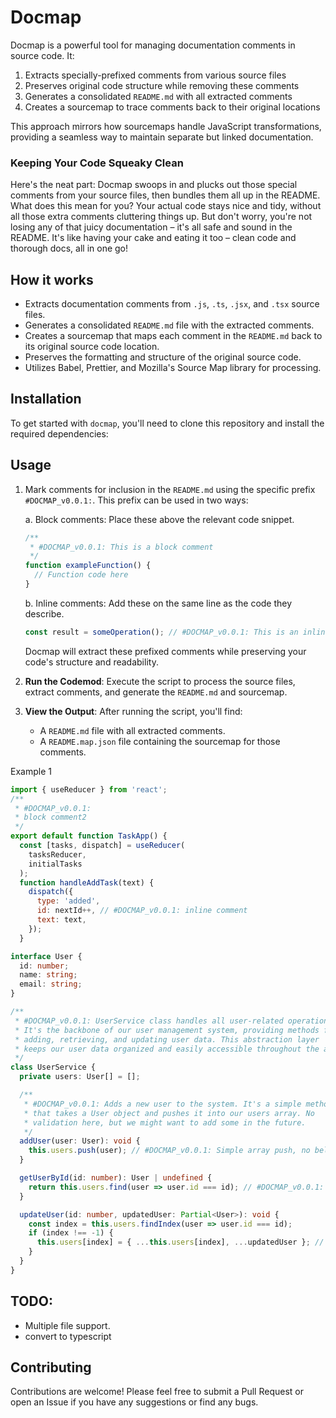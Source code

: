 # Docmap

Docmap is a powerful tool for managing documentation comments in source code. It:

1. Extracts specially-prefixed comments from various source files
2. Preserves original code structure while removing these comments
3. Generates a consolidated `README.md` with all extracted comments
4. Creates a sourcemap to trace comments back to their original locations

This approach mirrors how sourcemaps handle JavaScript transformations, providing a seamless way to maintain separate but linked documentation.

### Keeping Your Code Squeaky Clean

Here's the neat part: Docmap swoops in and plucks out those special comments from your source files, then bundles them all up in the README.
What does this mean for you? Your actual code stays nice and tidy, without all those extra comments cluttering things up. But don't worry, you're not losing any of that juicy
documentation – it's all safe and sound in the README. It's like having your cake and eating it too – clean code and thorough docs, all in one go!

## How it works

-   Extracts documentation comments from `.js`, `.ts`, `.jsx`, and `.tsx` source files.
-   Generates a consolidated `README.md` file with the extracted comments.
-   Creates a sourcemap that maps each comment in the `README.md` back to its original source code location.
-   Preserves the formatting and structure of the original source code.
-   Utilizes Babel, Prettier, and Mozilla's Source Map library for processing.

## Installation

To get started with `docmap`, you'll need to clone this repository and install the required dependencies:


## Usage

1. Mark comments for inclusion in the `README.md` using the specific prefix `#DOCMAP_v0.0.1:`. This prefix can be used in two ways:

   a. Block comments: Place these above the relevant code snippet.
      ```javascript
      /**
       * #DOCMAP_v0.0.1: This is a block comment
       */
      function exampleFunction() {
        // Function code here
      }
      ```

   b. Inline comments: Add these on the same line as the code they describe.
      ```javascript
      const result = someOperation(); // #DOCMAP_v0.0.1: This is an inline comment
      ```

   Docmap will extract these prefixed comments while preserving your code's structure and readability.

2.  **Run the Codemod**: Execute the script to process the source files, extract comments, and generate the `README.md` and sourcemap.
3.  **View the Output**: After running the script, you'll find:
    
    -   A `README.md` file with all extracted comments.
    -   A `README.map.json` file containing the sourcemap for those comments.


Example 1
```javascript
import { useReducer } from 'react';
/**
 * #DOCMAP_v0.0.1:
 * block comment2
 */
export default function TaskApp() {
  const [tasks, dispatch] = useReducer(
    tasksReducer,
    initialTasks
  );
  function handleAddTask(text) {
    dispatch({
      type: 'added',
      id: nextId++, // #DOCMAP_v0.0.1: inline comment
      text: text,
    });
  }
```

```typescript
interface User {
  id: number;
  name: string;
  email: string;
}

/**
 * #DOCMAP_v0.0.1: UserService class handles all user-related operations.
 * It's the backbone of our user management system, providing methods for
 * adding, retrieving, and updating user data. This abstraction layer
 * keeps our user data organized and easily accessible throughout the app.
 */
class UserService {
  private users: User[] = [];

  /**
   * #DOCMAP_v0.0.1: Adds a new user to the system. It's a simple method
   * that takes a User object and pushes it into our users array. No
   * validation here, but we might want to add some in the future.
   */
  addUser(user: User): void {
    this.users.push(user); // #DOCMAP_v0.0.1: Simple array push, no bells and whistles
  }

  getUserById(id: number): User | undefined {
    return this.users.find(user => user.id === id); // #DOCMAP_v0.0.1: Returns User or undefined if not found
  }

  updateUser(id: number, updatedUser: Partial<User>): void {
    const index = this.users.findIndex(user => user.id === id);
    if (index !== -1) {
      this.users[index] = { ...this.users[index], ...updatedUser }; // #DOCMAP_v0.0.1: Merges existing user data with updates
    }
  }
}
```

## TODO:
- Multiple file support.
- convert to typescript


## Contributing

Contributions are welcome! Please feel free to submit a Pull Request or open an Issue if you have any suggestions or find any bugs.